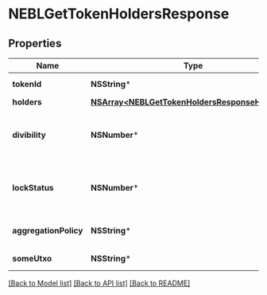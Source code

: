 # NEBLGetTokenHoldersResponse

## Properties
Name | Type | Description | Notes
------------ | ------------- | ------------- | -------------
**tokenId** | **NSString*** | TokenId of the token | [optional] 
**holders** | [**NSArray&lt;NEBLGetTokenHoldersResponseHolders&gt;***](NEBLGetTokenHoldersResponseHolders.md) |  | [optional] 
**divibility** | **NSNumber*** | How many decimal points the token is divisble to | [optional] 
**lockStatus** | **NSNumber*** | Whether new issuances of this token are locked | [optional] 
**aggregationPolicy** | **NSString*** | Whether the tokesn are aggregatable | [optional] 
**someUtxo** | **NSString*** | A UTXO of this token | [optional] 

[[Back to Model list]](../README.md#documentation-for-models) [[Back to API list]](../README.md#documentation-for-api-endpoints) [[Back to README]](../README.md)


